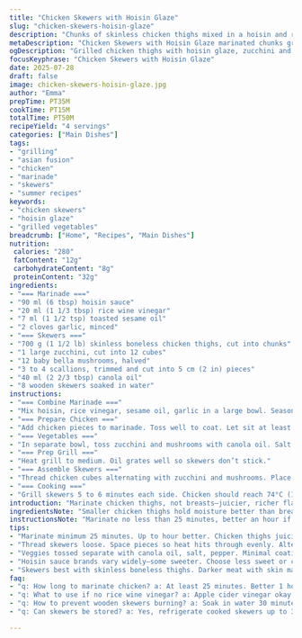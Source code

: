```yaml
---
title: "Chicken Skewers with Hoisin Glaze"
slug: "chicken-skewers-hoisin-glaze"
description: "Chunks of skinless chicken thighs mixed in a hoisin and rice vinegar marinade with toasted sesame oil and garlic. Skewered alongside cubed zucchini and halved baby bella mushrooms, finished with scallions to protect wood on the grill. Cooked over medium heat 5 to 6 minutes per side for a smoky caramelized crust."
metaDescription: "Chicken Skewers with Hoisin Glaze marinated chunks grilled medium heat, zucchini and mushrooms, scallions stop burning wood, rich savory smoky edges."
ogDescription: "Grilled chicken thighs with hoisin glaze, zucchini and mushrooms on skewers. Scallion tips protect wood, cooked 5-6 mins per side, smoky juicy bites."
focusKeyphrase: "Chicken Skewers with Hoisin Glaze"
date: 2025-07-28
draft: false
image: chicken-skewers-hoisin-glaze.jpg
author: "Emma"
prepTime: PT35M
cookTime: PT15M
totalTime: PT50M
recipeYield: "4 servings"
categories: ["Main Dishes"]
tags:
- "grilling"
- "asian fusion"
- "chicken"
- "marinade"
- "skewers"
- "summer recipes"
keywords:
- "chicken skewers"
- "hoisin glaze"
- "grilled vegetables"
breadcrumb: ["Home", "Recipes", "Main Dishes"]
nutrition: 
 calories: "280"
 fatContent: "12g"
 carbohydrateContent: "8g"
 proteinContent: "32g"
ingredients:
- "=== Marinade ==="
- "90 ml (6 tbsp) hoisin sauce"
- "20 ml (1 1/3 tbsp) rice wine vinegar"
- "7 ml (1 1/2 tsp) toasted sesame oil"
- "2 cloves garlic, minced"
- "=== Skewers ==="
- "700 g (1 1/2 lb) skinless boneless chicken thighs, cut into chunks"
- "1 large zucchini, cut into 12 cubes"
- "12 baby bella mushrooms, halved"
- "3 to 4 scallions, trimmed and cut into 5 cm (2 in) pieces"
- "40 ml (2 2/3 tbsp) canola oil"
- "8 wooden skewers soaked in water"
instructions:
- "=== Combine Marinade ==="
- "Mix hoisin, rice vinegar, sesame oil, garlic in a large bowl. Season with salt and pepper."
- "=== Prepare Chicken ==="
- "Add chicken pieces to marinade. Toss well to coat. Let sit at least 25 minutes, no longer than 1 hour."
- "=== Vegetables ==="
- "In separate bowl, toss zucchini and mushrooms with canola oil. Salt and pepper to taste."
- "=== Prep Grill ==="
- "Heat grill to medium. Oil grates well so skewers don’t stick."
- "=== Assemble Skewers ==="
- "Thread chicken cubes alternating with zucchini and mushrooms. Place scallions at both ends of skewers to shield wood."
- "=== Cooking ==="
- "Grill skewers 5 to 6 minutes each side. Chicken should reach 74°C (165°F). Caramelization on edges, veggies slightly softened."
introduction: "Marinate chicken thighs, not breasts—juicier, richer flavor. Hoisin sauce thick and sticky, cuts sweet-salty. Toss garlic raw for punch. Toasted sesame oil for that nutty hit that lingers. Vegetables off the beaten path—zucchini instead of peppers, earthier mushrooms. Scallion tips on skewers, keeps wood from burning, simple trick. Grill hot but not too fierce. Caramelize those edges but keep inside tender and juicy. Timing’s key—flip carefully, don't overcook. Serve smoky with a sprinkle of fresh cilantro or chopped peanuts if nuts aren’t a problem. Messy fingers guaranteed, that’s the fun."
ingredientsNote: "Smaller chicken thighs hold moisture better than breasts for skewers—don’t overthink it, but avoid dark meat with skin for fewer flare-ups. Hoisin sauce brands vary—choose one without added sugar if possible or balance vinegar accordingly. Rice wine vinegar is milder than white vinegar, use apple cider as last resort. Toasted sesame oil little goes long way, use sparingly or skip for neutral oil, but flavor drops. Using zucchini instead of peppers adds subtle sweet freshness without overpowering, mushrooms get smoky and juicy. Wooden skewers need soaking 30 minutes max so they don’t burn on grill. Scallions act as natural fire barriers but add sweetness too."
instructionsNote: "Marinate no less than 25 minutes, better an hour if time allows, for flavors to punch through meat. Toss veggies separately with oil, salt, pepper, keeps flavors bright and coating minimal so they char rather than steam. Oil grill before heating to stop sticking, especially wooden skewers which are tricky—they burn if dry. Thread skewers loosely, space lets heat penetrate evenly. Place scallion bits strategically to shield wood tips. When grilling, patience—let chicken seal before flipping to avoid tearing. Cook times vary by grill but roughly 5-6 minutes each side. Check doneness by feel or temp. Remove and rest skewers 5 minutes before serving, juices redistribute. Serve as is or with cold rice noodle salad for contrast."
tips:
- "Marinate minimum 25 minutes. Up to hour better. Chicken thighs juicier than breasts. Smaller pieces hold moisture. Avoid dark meat with skin—flare-ups happen. Toss raw garlic in marinade for fresh punch. Sesame oil sparing use only, strong flavor lingers. Balance hoisin toward less sugary if possible. Rice wine vinegar milder, apple cider vinegar okay substitute but flavor shifts. Skewers soaked max 30 mins, dry wood burns quick."
- "Thread skewers loose. Space pieces so heat hits through evenly. Alternate veggies and chicken chunks. Scallions at ends; natural shield stops wood burning. Oil grill grates well before heating, stops sticking. Hot but not screaming flare. Cook time approx 5-6 minutes each side. Patience flipping avoids tearing chicken apart. Look for caramelized edges, not blacked or burnt. Let skewers rest 5 minutes so juices redistribute, keeps meat juicy inside."
- "Veggies tossed separate with canola oil, salt, pepper. Minimal coating helps char, not steam. Zucchini adds subtle sweetness, mushrooms get smoky juice. Avoid overcrowding grill or skewers. When chicken reaches 74°C (165°F), done. Use instant thermometer if unsure. Wooden skewers tricky under direct heat; soak and scallion tips crucial. Alternative grill oils like avocado work fine if canola not available. Don’t rush flipping, grill timing varies by equipment."
- "Hoisin sauce brands vary widely—some sweeter. Choose less sweet or compensate vinegar. Garlic minced fresh, no cooked garlic in marinade. Toasted sesame oil powerful, add little or none if neutral flavor preferred. Wash scallions, cut into 5 cm pieces, place with firm grip at skewer ends. Cooking medium heat, not searing high, prevents charred bitter taste. Let chicken seal first before turning, prevents sticking and falling apart. Rest skewers before serving critical for juicy texture."
- "Skewers best with skinless boneless thighs. Darker meat with skin makes flare-ups, risk burnt spots. Water soak time for wooden skewers max 30 minutes, excess water causes steaming, less char. Marinade depth depends on time—under 25 minutes weak flavor. Toss veggies lightly, keep fresh bite with light oil coating. Serve alongside cold rice noodle salad or sprinkle chopped peanuts for texture contrast. Fresh cilantro optional but adds fresh green break."
faq:
- "q: How long to marinate chicken? a: At least 25 minutes. Better 1 hour max. Longer no help. Chicken soaks flavors up to hour, garlic raw punch fades if too long. Shorter marinade less flavor punch. No dry marinade periods."
- "q: What to use if no rice wine vinegar? a: Apple cider vinegar okay substitute. Milder than white vinegar but tang changes slight flavor profile. Minimal amount keeps balance. Avoid strong vinegars. Adjust sweetness if hoisin overly sweet."
- "q: How to prevent wooden skewers burning? a: Soak in water 30 minutes max. Longer soak risks steaming chicken, shorter soak no effect. Place scallion pieces on tips as natural fire barrier. Oil grill grate too. Avoid direct flame contact on wood tips."
- "q: Can skewers be stored? a: Yes, refrigerate cooked skewers up to 3 days. Reheat covered to keep moisture. Freeze if needed, thaw overnight in fridge. Veggies soften when reheated, chicken might dry if reheated too long. Best eaten fresh but storage works okay."

---
```

